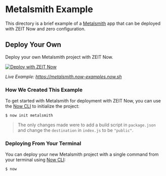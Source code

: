 # Metalsmith Example

This directory is a brief example of a [Metalsmith](https://metalsmith.io/) app that can be deployed with ZEIT Now and zero configuration.

## Deploy Your Own

Deploy your own Metalsmith project with ZEIT Now.

[![Deploy with ZEIT Now](https://zeit.co/button)](https://zeit.co/new/project?template=https://github.com/zeit/now/tree/master/examples/metalsmith)

_Live Example: https://metalsmith.now-examples.now.sh_

### How We Created This Example

To get started with Metalsmith for deployment with ZEIT Now, you can use the [Now CLI](https://zeit.co/download) to initialize the project:

```shell
$ now init metalsmith
```

> The only changes made were to add a build script in `package.json` and change the `destination` in `index.js` to be `"public"`.

### Deploying From Your Terminal

You can deploy your new Metalsmith project with a single command from your terminal using [Now CLI](https://zeit.co/download):

```shell
$ now
```
